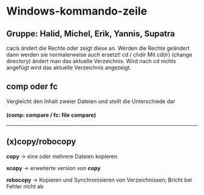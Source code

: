 # Windows-kommando-zeile
Gruppe: Halid, Michel, Erik, Yannis, Supatra
---
cacls ändert die Rechte oder zeigt diese an.
Werden die Rechte geändert dann werden sie normalerweise auch ersetzt!
cd / chdir
Mit cd(ir) (change directory) ändert man das aktuelle Verzeichnis. Wird nach cd nichts angefügt wird das aktuelle Verzeichnis angezeigt.
## comp oder fc

Vergleicht den Inhalt zweier Dateien und stellt die Unterschiede dar
#### (comp: compare / fc: file compare)

---
## (x)copy/robocopy

**copy** -> eine oder mehrere Dateien kopieren

**xcopy** -> erweiterte version von **copy**

**robocopy** -> Kopieren und Synchronisieren von Verzeichnissen; Bricht bei Fehler nicht ab
